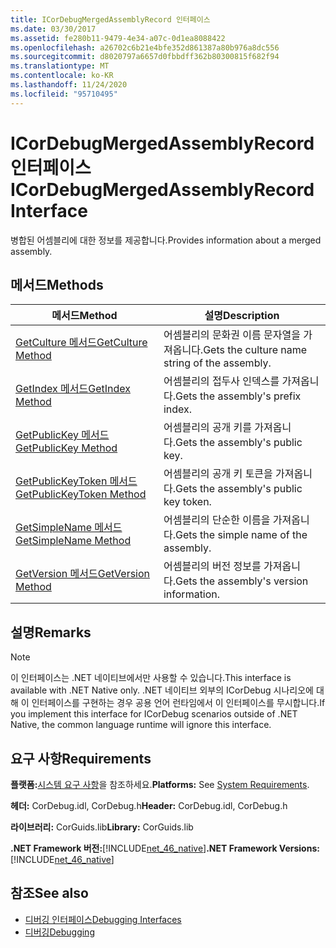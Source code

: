 ```yaml
---
title: ICorDebugMergedAssemblyRecord 인터페이스
ms.date: 03/30/2017
ms.assetid: fe280b11-9479-4e34-a07c-0d1ea8088422
ms.openlocfilehash: a26702c6b21e4bfe352d861387a80b976a8dc556
ms.sourcegitcommit: d8020797a6657d0fbbdff362b80300815f682f94
ms.translationtype: MT
ms.contentlocale: ko-KR
ms.lasthandoff: 11/24/2020
ms.locfileid: "95710495"
---
```

# <a name="icordebugmergedassemblyrecord-interface"></a><span data-ttu-id="e8a9f-102">ICorDebugMergedAssemblyRecord 인터페이스</span><span class="sxs-lookup"><span data-stu-id="e8a9f-102">ICorDebugMergedAssemblyRecord Interface</span></span>

<span data-ttu-id="e8a9f-103">병합된 어셈블리에 대한 정보를 제공합니다.</span><span class="sxs-lookup"><span data-stu-id="e8a9f-103">Provides information about a merged assembly.</span></span>  
  
## <a name="methods"></a><span data-ttu-id="e8a9f-104">메서드</span><span class="sxs-lookup"><span data-stu-id="e8a9f-104">Methods</span></span>  
  
|<span data-ttu-id="e8a9f-105">메서드</span><span class="sxs-lookup"><span data-stu-id="e8a9f-105">Method</span></span>|<span data-ttu-id="e8a9f-106">설명</span><span class="sxs-lookup"><span data-stu-id="e8a9f-106">Description</span></span>|  
|------------|-----------------|  
|[<span data-ttu-id="e8a9f-107">GetCulture 메서드</span><span class="sxs-lookup"><span data-stu-id="e8a9f-107">GetCulture Method</span></span>](icordebugmergedassemblyrecord-getculture-method.md)|<span data-ttu-id="e8a9f-108">어셈블리의 문화권 이름 문자열을 가져옵니다.</span><span class="sxs-lookup"><span data-stu-id="e8a9f-108">Gets the culture name string of the assembly.</span></span>|  
|[<span data-ttu-id="e8a9f-109">GetIndex 메서드</span><span class="sxs-lookup"><span data-stu-id="e8a9f-109">GetIndex Method</span></span>](icordebugmergedassemblyrecord-getindex-method.md)|<span data-ttu-id="e8a9f-110">어셈블리의 접두사 인덱스를 가져옵니다.</span><span class="sxs-lookup"><span data-stu-id="e8a9f-110">Gets the assembly's prefix index.</span></span>|  
|[<span data-ttu-id="e8a9f-111">GetPublicKey 메서드</span><span class="sxs-lookup"><span data-stu-id="e8a9f-111">GetPublicKey Method</span></span>](icordebugmergedassemblyrecord-getpublickey-method.md)|<span data-ttu-id="e8a9f-112">어셈블리의 공개 키를 가져옵니다.</span><span class="sxs-lookup"><span data-stu-id="e8a9f-112">Gets the assembly's public key.</span></span>|  
|[<span data-ttu-id="e8a9f-113">GetPublicKeyToken 메서드</span><span class="sxs-lookup"><span data-stu-id="e8a9f-113">GetPublicKeyToken Method</span></span>](icordebugmergedassemblyrecord-getpublickeytoken-method.md)|<span data-ttu-id="e8a9f-114">어셈블리의 공개 키 토큰을 가져옵니다.</span><span class="sxs-lookup"><span data-stu-id="e8a9f-114">Gets the assembly's public key token.</span></span>|  
|[<span data-ttu-id="e8a9f-115">GetSimpleName 메서드</span><span class="sxs-lookup"><span data-stu-id="e8a9f-115">GetSimpleName Method</span></span>](icordebugmergedassemblyrecord-getsimplename-method.md)|<span data-ttu-id="e8a9f-116">어셈블리의 단순한 이름을 가져옵니다.</span><span class="sxs-lookup"><span data-stu-id="e8a9f-116">Gets the simple name of the assembly.</span></span>|  
|[<span data-ttu-id="e8a9f-117">GetVersion 메서드</span><span class="sxs-lookup"><span data-stu-id="e8a9f-117">GetVersion Method</span></span>](icordebugmergedassemblyrecord-getversion-method.md)|<span data-ttu-id="e8a9f-118">어셈블리의 버전 정보를 가져옵니다.</span><span class="sxs-lookup"><span data-stu-id="e8a9f-118">Gets the assembly's version information.</span></span>|  
  
## <a name="remarks"></a><span data-ttu-id="e8a9f-119">설명</span><span class="sxs-lookup"><span data-stu-id="e8a9f-119">Remarks</span></span>  
  
> [!NOTE]
> <span data-ttu-id="e8a9f-120">이 인터페이스는 .NET 네이티브에서만 사용할 수 있습니다.</span><span class="sxs-lookup"><span data-stu-id="e8a9f-120">This interface is available with .NET Native only.</span></span> <span data-ttu-id="e8a9f-121">.NET 네이티브 외부의 ICorDebug 시나리오에 대해 이 인터페이스를 구현하는 경우 공용 언어 런타임에서 이 인터페이스를 무시합니다.</span><span class="sxs-lookup"><span data-stu-id="e8a9f-121">If you implement this interface for ICorDebug scenarios outside of .NET Native, the common language runtime will ignore this interface.</span></span>  
  
## <a name="requirements"></a><span data-ttu-id="e8a9f-122">요구 사항</span><span class="sxs-lookup"><span data-stu-id="e8a9f-122">Requirements</span></span>  

 <span data-ttu-id="e8a9f-123">**플랫폼:**[시스템 요구 사항](../../get-started/system-requirements.md)을 참조하세요.</span><span class="sxs-lookup"><span data-stu-id="e8a9f-123">**Platforms:** See [System Requirements](../../get-started/system-requirements.md).</span></span>  
  
 <span data-ttu-id="e8a9f-124">**헤더:** CorDebug.idl, CorDebug.h</span><span class="sxs-lookup"><span data-stu-id="e8a9f-124">**Header:** CorDebug.idl, CorDebug.h</span></span>  
  
 <span data-ttu-id="e8a9f-125">**라이브러리:** CorGuids.lib</span><span class="sxs-lookup"><span data-stu-id="e8a9f-125">**Library:** CorGuids.lib</span></span>  
  
 <span data-ttu-id="e8a9f-126">**.NET Framework 버전:**[!INCLUDE[net_46_native](../../../../includes/net-46-native-md.md)]</span><span class="sxs-lookup"><span data-stu-id="e8a9f-126">**.NET Framework Versions:** [!INCLUDE[net_46_native](../../../../includes/net-46-native-md.md)]</span></span>  
  
## <a name="see-also"></a><span data-ttu-id="e8a9f-127">참조</span><span class="sxs-lookup"><span data-stu-id="e8a9f-127">See also</span></span>

- [<span data-ttu-id="e8a9f-128">디버깅 인터페이스</span><span class="sxs-lookup"><span data-stu-id="e8a9f-128">Debugging Interfaces</span></span>](debugging-interfaces.md)
- [<span data-ttu-id="e8a9f-129">디버깅</span><span class="sxs-lookup"><span data-stu-id="e8a9f-129">Debugging</span></span>](index.md)
